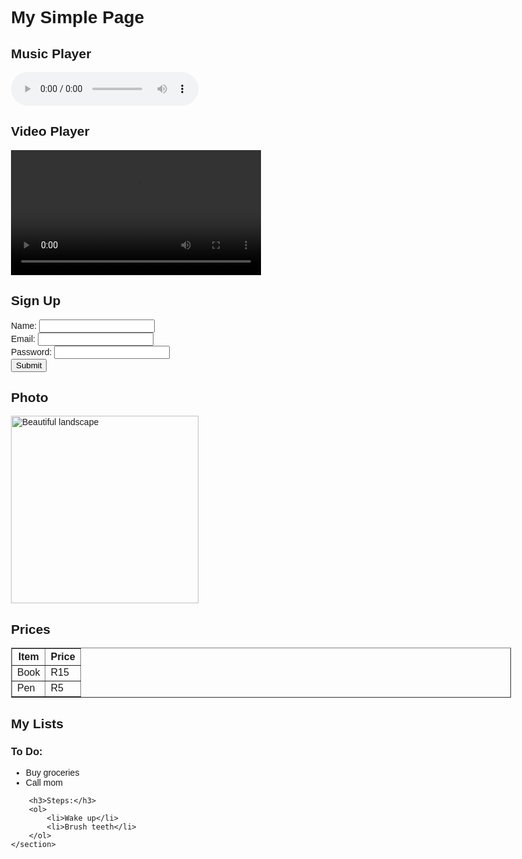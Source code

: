 <html>
<head>
    <title>Simple Multimedia Page</title>
    <style>
        body { font-family: Arial; max-width: 800px; margin: 0 auto; }
        section { margin: 20px 0; }
    </style>
</head>
<body>
    <h1>My Simple Page</h1>
<!-- Audio -->
    <section>
        <h2>Music Player</h2>
        <audio controls>
            <source src="music.mp3" type="audio/mpeg">
        </audio>
    </section>
<!-- Video -->
    <section>
        <h2>Video Player</h2>
        <video width="400" controls>
            <source src="video.mp4" type="video/mp4">
        </video>
    </section<!-- Simple Form -->
    <section>
        <h2>Sign Up</h2>
        <form>
            <label>Name: <input type="text" required></label><br>
            <label>Email: <input type="email" required></label><br>
            <label>Password: <input type="password" required minlength="6"></label><br>
            <button>Submit</button>
        </form>
    </section>
<!-- Image -->
    <section>
        <h2>Photo</h2>
        <img src="photo.jpg" alt="Beautiful landscape" width="300">
    </section>
<!-- Simple Table -->
    <section>
        <h2>Prices</h2>
        <table border="1">
            <tr>
                <th>Item</th>
                <th>Price</th>
            </tr>
            <tr>
                <td>Book</td>
                <td>R15</td>
            </tr>
            <tr>
                <td>Pen</td>
                <td>R5</td>
            </tr>
        </table>
    </section>
<!-- Lists -->
    <section>
        <h2>My Lists</h2>
        <h3>To Do:</h3>
        <ul>
            <li>Buy groceries</li>
            <li>Call mom</li>
        </ul>
        
        <h3>Steps:</h3>
        <ol>
            <li>Wake up</li>
            <li>Brush teeth</li>
        </ol>
    </section>
</body>
</html>

